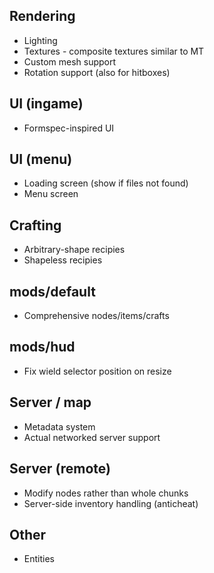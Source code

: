 ## Rendering

* Lighting
* Textures - composite textures similar to MT
* Custom mesh support
* Rotation support (also for hitboxes)


## UI (ingame)

* Formspec-inspired UI


## UI (menu)

* Loading screen (show if files not found)
* Menu screen


## Crafting

* Arbitrary-shape recipies
* Shapeless recipies


## mods/default

* Comprehensive nodes/items/crafts


## mods/hud

* Fix wield selector position on resize


## Server / map

* Metadata system
* Actual networked server support


## Server (remote)

* Modify nodes rather than whole chunks
* Server-side inventory handling (anticheat)


## Other

* Entities
